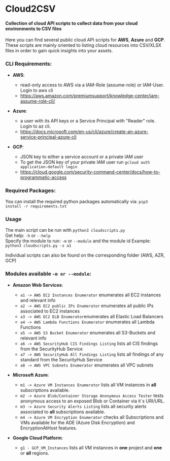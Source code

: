 # Cloud2CSV
#### Collection of cloud API scripts to collect data from your cloud environments to CSV files

Here you can find several public cloud API scripts for **AWS**, **Azure** and **GCP**. These scripts are mainly oriented to listing cloud resources into CSV/XLSX files in order to gain quick insights into your assets.

### CLI Requirements:

  - **AWS**: 
      - read-only access to AWS via a IAM-Role (assume-role) or IAM-User. Login to aws cli
      - https://aws.amazon.com/premiumsupport/knowledge-center/iam-assume-role-cli/
      
  - **Azure**: 
      - a user with its API keys or a Service Principal with "Reader" role. Login to az cli.
      - https://docs.microsoft.com/en-us/cli/azure/create-an-azure-service-principal-azure-cli
  
  - **GCP**: 
      - JSON key to either a service account or a private IAM user
      - To get the JSON key of your private IAM user run ``gcloud auth application-default login``
      - https://cloud.google.com/security-command-center/docs/how-to-programmatic-access
  

### Required Packages:
You can install the required python packages automatically via:
```pip3 install -r requirements.txt```

### Usage
The main script can be run with ```python3 cloudscripts.py```  
Get help: ```-h``` or ```--help```  
Specify the module to run: ```-m``` or ``--module`` and the module id 
Example: ```python3 cloudscripts.py -s a1```

Individual scripts can also be found on the corresponding folder (AWS, AZR, GCP)

### Modules available ``-m or --module``:

  - **Amazon Web Services**:  
    - ``a1 -> AWS EC2 Instances Enumerator`` enumerates all EC2 instances and relevant info
    - ``a2 -> AWS EC2 public IPs Enumerator`` enumerates all public IPs associated to EC2 instances  
    - ``a3 -> AWS EC2 ELB Enumerator``enumerates all Elastic Load Balancers
    - ``a4 -> AWS Lambda Functions Enumerator`` enumerates all Lambda Functions  
    - ``a5 -> AWS S3 Bucket Enumerator`` enumerates all S3-Buckets and relevant info
    - ``a6 -> AWS SecurityHub CIS Findings Listing`` lists all CIS findings from the SecurityHub Service
    - ``a7 -> AWS SecurityHub All Findings Listing`` lists all findings of any standard from the SecurityHub Service
    - ``a8 -> AWS VPC Subnets Enumerator`` enumerates all VPC subnets
    

  - **Microsoft Azure**: 
    - ``m1 -> Azure VM Instances Enumerator`` lists all VM instances in **all** subscriptions available. 
    - ``m2 -> Azure Blob/Container Storage Anonymous Access Tester`` tests anonymous access to an exposed Blob or Container via it´s URI/URL.
    - ``m3 -> Azure Security Alerts Listing`` lists all security alerts associated to **all** subscriptions available.
    - ``m4 -> Azure VM Encryption Enumerator`` checks all Subscriptions and VMs available for the ADE (Azure Disk Encryption) and EncryptionAtHost features.
    
  - **Google Cloud Platform**: 
    - ``g1 - GCP_VM_Instances`` lists all VM instances in **one** project and **one** or **all** regions. 

